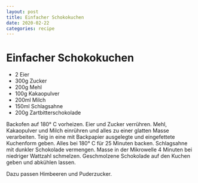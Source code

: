 ```yaml
---
layout: post
title: Einfacher Schokokuchen
date: 2020-02-22
categories: recipe
---
```

# Einfacher Schokokuchen

- 2 Eier
- 300g Zucker
- 200g Mehl
- 100g Kakaopulver
- 200ml Milch
- 150ml Schlagsahne
- 200g Zartbitterschokolade

Backofen auf 180° C vorheizen.
Eier und Zucker verrühren.
Mehl, Kakaopulver und Milch einrühren und alles zu einer glatten Masse verarbeiten.
Teig in eine mit Backpapier ausgelegte und eingefettete Kuchenform geben.
Alles bei 180° C für 25 Minuten backen.
Schlagsahne mit dunkler Schokolade vermengen.
Masse in der Mikrowelle 4 Minuten bei niedriger Wattzahl schmelzen.
Geschmolzene Schokolade auf den Kuchen geben und abkühlen lassen.

Dazu passen Himbeeren und Puderzucker.
